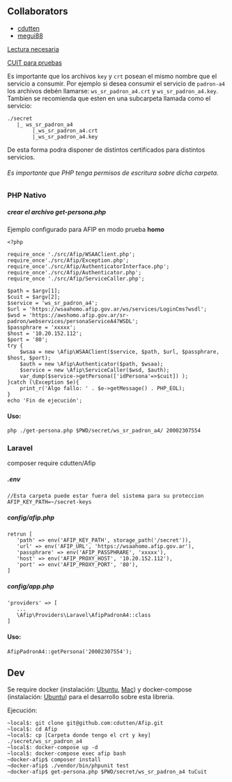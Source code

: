 ##  Collaborators

* [cdutten](https://github.com/cdutten)
* [megui88](https://github.com/megui88)



[Lectura necesaria](http://www.afip.gob.ar/ws/paso4.asp)

[CUIT para pruebas](http://www.afip.gob.ar/ws/ws_sr_padron_a4/datos-prueba-padron-a4.txt)

Es importante que los archivos `key` y `crt` posean el mismo nombre que el servicio a consumir.
Por ejemplo si desea consumir el servicio de `padron-a4` los archivos debén llamarse: `ws_sr_padron_a4.crt` y `ws_sr_padron_a4.key`. 
Tambien se recomienda que esten en una subcarpeta llamada como el servicio:
```
./secret
   |_ ws_sr_padron_a4
        |_ws_sr_padron_a4.crt
        |_ws_sr_padron_a4.key
```
De esta forma podra disponer de distintos certificados para distintos servicios.

###### Es importante que PHP tenga permisos de escritura sobre dicha carpeta.

### PHP Nativo

##### crear el archivo get-persona.php

Ejemplo configurado para AFIP en modo prueba **homo**

```
<?php

require_once './src/Afip/WSAAClient.php';
require_once'./src/Afip/Exception.php';
require_once'./src/Afip/AuthenticatorInterface.php';
require_once'./src/Afip/Authenticator.php';
require_once './src/Afip/ServiceCaller.php';

$path = $argv[1];
$cuit = $argv[2];
$service = 'ws_sr_padron_a4';
$url = 'https://wsaahomo.afip.gov.ar/ws/services/LoginCms?wsdl';
$wsd = 'https://awshomo.afip.gov.ar/sr-padron/webservices/personaServiceA4?WSDL';
$passphrare = 'xxxxx';
$host = '10.20.152.112';
$port = '80';
try {
    $wsaa = new \Afip\WSAAClient($service, $path, $url, $passphrare, $host, $port);
    $auth = new \Afip\Authenticator($path, $wsaa);
    $service = new \Afip\ServiceCaller($wsd, $auth);
    var_dump($service->getPersona(['idPersona'=>$cuit]) );
}catch (\Exception $e){
    print_r('Algo fallo: ' . $e->getMessage() . PHP_EOL);
}
echo 'Fin de ejecución';
```
#### Uso:

```
php ./get-persona.php $PWD/secret/ws_sr_padron_a4/ 20002307554 
```

### Laravel

composer require cdutten/Afip

##### .env
```
//Esta carpeta puede estar fuera del sistema para su proteccion
AFIP_KEY_PATH=~/secret-keys 
```

##### config/afip.php
```
retrun [
   'path' => env('AFIP_KEY_PATH', storage_path('/secret')),
   'url' => env('AFIP_URL', 'https://wsaahomo.afip.gov.ar'),
   'passphrare' => env('AFIP_PASSPHRARE', 'xxxxx'),
   'host' => env('AFIP_PROXY_HOST', '10.20.152.112'),
   'port' => env('AFIP_PROXY_PORT', '80'),
]
```

##### config/app.php
```
'providers' => [
   ...
   \Afip\Providers\Laravel\AfipPadronA4::class
]
```

#### Uso:
```
AfipPadronA4::getPersona('20002307554');
```

## Dev

Se require docker (instalación: [Ubuntu](https://docs.docker.com/install/linux/docker-ce/ubuntu/), [Mac](https://docs.docker.com/docker-for-mac/install/)) y docker-compose (instalación: [Ubuntu](https://docs.docker.com/compose/install/)) para el desarrollo sobre esta libreria.

Ejecución:

```
~local$: git clone git@github.com:cdutten/Afip.git
~local$: cd Afip
~local$: cp [Carpeta donde tengo el crt y key] ./secret/ws_sr_padron_a4
~local$: docker-compose up -d
~local$: docker-compose exec afip bash
~docker-afip$ composer install
~docker-afip$ ./vendor/bin/phpunit test
~docker-afip$ get-persona.php $PWD/secret/ws_sr_padron_a4 tuCuit
```



